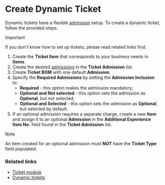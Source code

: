 # Create Dynamic Ticket

Dynamic tickets have a flexible [admission](../explanation/admission.md) setup. To create a dynamic ticket, follow the provided steps.

> [!IMPORTANT]
If you don't know how to set up tickets, please read related links first.

1. Create the **Ticket Item** that corresponds to your business needs in **Items**.
2. Create the desired [admissions](../explanation/admission.md) in the **Ticket Admission** list.
3. Create **Ticket BOM** with one default **Admission**.
4. Specify the **Required Admissions** by setting the **Admission Inclusion** to:
   - **Required** - this option makes the admission mandatory;
   - **Optional and Not selected** - this option sets the admission as **Optional**, but not selected;
   - **Optional and Selected** - this option sets the admission as **Optional**, but selected by default.
5. If an optional admission requires a separate charge, create a new **Item** and assign it to an optional **Admission** in the **Additional Experience Item No.** field found in the **Ticket Admission** list.

> [!NOTE]
An item created for an optional admission must **NOT** have the **Ticket Type** field populated.


### Related links

- [Ticket module](../intro.md)
- [Dynamic tickets](../explanation/DynamicTicket.md)